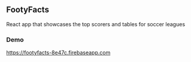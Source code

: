 ## FootyFacts
React app that showcases the top scorers and tables for soccer leagues

### Demo
https://footyfacts-8e47c.firebaseapp.com
